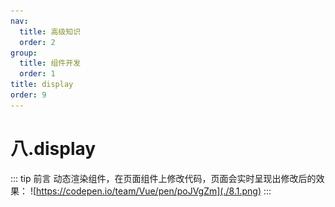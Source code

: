 ```yaml
---
nav:
  title: 高级知识
  order: 2
group:
  title: 组件开发
  order: 1
title: display
order: 9
---
```


# 八.display

::: tip 前言
动态渲染组件，在页面组件上修改代码，页面会实时呈现出修改后的效果：
![https://codepen.io/team/Vue/pen/poJVgZm](./8.1.png)
:::
